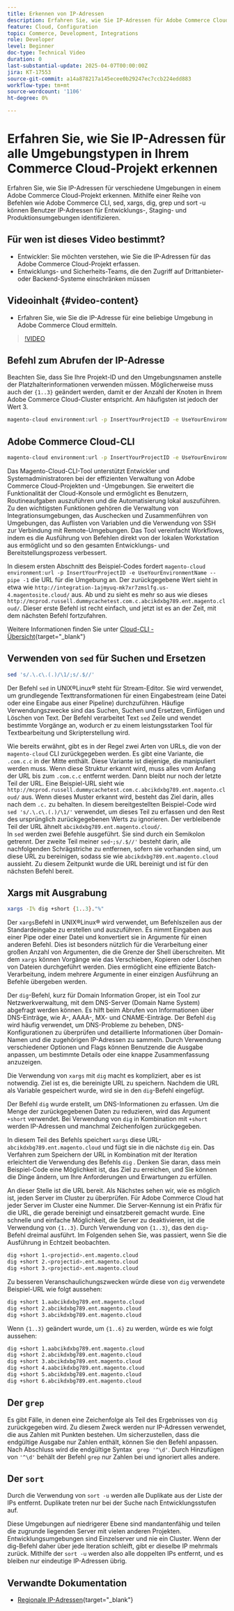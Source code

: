 ```yaml
---
title: Erkennen von IP-Adressen
description: Erfahren Sie, wie Sie IP-Adressen für Adobe Commerce Cloud-Umgebungen erkennen, um die Sicherheit zu erhöhen und die Server-Kommunikation zu optimieren
feature: Cloud, Configuration
topic: Commerce, Development, Integrations
role: Developer
level: Beginner
doc-type: Technical Video
duration: 0
last-substantial-update: 2025-04-07T00:00:00Z
jira: KT-17553
source-git-commit: a14a878217a145ecee0b29247ec7ccb224edd883
workflow-type: tm+mt
source-wordcount: '1106'
ht-degree: 0%

---
```



# Erfahren Sie, wie Sie IP-Adressen für alle Umgebungstypen in Ihrem Commerce Cloud-Projekt erkennen

Erfahren Sie, wie Sie IP-Adressen für verschiedene Umgebungen in einem Adobe Commerce Cloud-Projekt erkennen. Mithilfe einer Reihe von Befehlen wie Adobe Commerce CLI, sed, xargs, dig, grep und sort -u können Benutzer IP-Adressen für Entwicklungs-, Staging- und Produktionsumgebungen identifizieren.

## Für wen ist dieses Video bestimmt?

* Entwickler: Sie möchten verstehen, wie Sie die IP-Adressen für das Adobe Commerce Cloud-Projekt erfassen.
* Entwicklungs- und Sicherheits-Teams, die den Zugriff auf Drittanbieter- oder Backend-Systeme einschränken müssen

## Videoinhalt {#video-content}

* Erfahren Sie, wie Sie die IP-Adresse für eine beliebige Umgebung in Adobe Commerce Cloud ermitteln.

>[!VIDEO](https://video.tv.adobe.com/v/3457493/?learn=on)

## Befehl zum Abrufen der IP-Adresse

Beachten Sie, dass Sie Ihre Projekt-ID und den Umgebungsnamen anstelle der Platzhalterinformationen verwenden müssen.  Möglicherweise muss auch der `{1..3}` geändert werden, damit er der Anzahl der Knoten in Ihrem Adobe Commerce Cloud-Cluster entspricht. Am häufigsten ist jedoch der Wert 3.

```bash
magento-cloud environment:url -p InsertYourProjectID -e UseYourEnvironmentName --pipe -1 | sed 's/.\.c\.(.)/\1/;s/.$//' | xargs -I% dig +short {1..3}."%" | grep '^\d' | sort -u
```

## Adobe Commerce Cloud-CLI

```bash
magento-cloud environment:url -p InsertYourProjectID -e UseYourEnvironmentName --pipe -1
```

Das Magento-Cloud-CLI-Tool unterstützt Entwickler und Systemadministratoren bei der effizienten Verwaltung von Adobe Commerce Cloud-Projekten und -Umgebungen. Sie erweitert die Funktionalität der Cloud-Konsole und ermöglicht es Benutzern, Routineaufgaben auszuführen und die Automatisierung lokal auszuführen. Zu den wichtigsten Funktionen gehören die Verwaltung von Integrationsumgebungen, das Auschecken und Zusammenführen von Umgebungen, das Auflisten von Variablen und die Verwendung von SSH zur Verbindung mit Remote-Umgebungen. Das Tool vereinfacht Workflows, indem es die Ausführung von Befehlen direkt von der lokalen Workstation aus ermöglicht und so den gesamten Entwicklungs- und Bereitstellungsprozess verbessert.

In diesem ersten Abschnitt des Beispiel-Codes fordert `magento-cloud environment:url -p InsertYourProjectID -e UseYourEnvironmentName --pipe -1` die URL für die Umgebung an. Der zurückgegebene Wert sieht in etwa wie `http://integration-1ajmyuq-mk7xr7zmslfg.us-4.magentosite.cloud/` aus. Ab und zu sieht es mehr so aus wie dieses `http://mcprod.russell.dummycachetest.com.c.abcikdxbg789.ent.magento.cloud/`.  Dieser erste Befehl ist recht einfach, und jetzt ist es an der Zeit, mit dem nächsten Befehl fortzufahren.

Weitere Informationen finden Sie unter [Cloud-CLI - Übersicht](https://experienceleague.adobe.com/en/docs/commerce-on-cloud/user-guide/dev-tools/cloud-cli/cloud-cli-overview){target="_blank"}

## Verwenden von `sed` für Suchen und Ersetzen

```bash
sed 's/.\.c\.(.)/\1/;s/.$//'
```

Der Befehl `sed` in UNIX®Linux® steht für Stream-Editor. Sie wird verwendet, um grundlegende Texttransformationen für einen Eingabestream (eine Datei oder eine Eingabe aus einer Pipeline) durchzuführen. Häufige Verwendungszwecke sind das Suchen, Suchen und Ersetzen, Einfügen und Löschen von Text. Der Befehl verarbeitet Text `sed` Zeile und wendet bestimmte Vorgänge an, wodurch er zu einem leistungsstarken Tool für Textbearbeitung und Skripterstellung wird.

Wie bereits erwähnt, gibt es in der Regel zwei Arten von URLs, die von der `magento-cloud` CLI zurückgegeben werden. Es gibt eine Variante, die `.com.c.c` in der Mitte enthält. Diese Variante ist diejenige, die manipuliert werden muss. Wenn diese Struktur erkannt wird, muss alles vom Anfang der URL bis zum `.com.c.c` entfernt werden.  Dann bleibt nur noch der letzte Teil der URL. Eine Beispiel-URL sieht wie `http://mcprod.russell.dummycachetest.com.c.abcikdxbg789.ent.magento.cloud/` aus.  Wenn dieses Muster erkannt wird, besteht das Ziel darin, alles nach dem `.c.` zu behalten.  In diesem bereitgestellten Beispiel-Code wird `sed 's/.\.c\.(.)/\1/'` verwendet, um dieses Teil zu erfassen und den Rest des ursprünglich zurückgegebenen Werts zu ignorieren. Der verbleibende Teil der URL ähnelt `abcikdxbg789.ent.magento.cloud/`.\
In `sed` werden zwei Befehle ausgeführt. Sie sind durch ein Semikolon getrennt. Der zweite Teil meiner `sed`-`;s/.$//'` besteht darin, alle nachfolgenden Schrägstriche zu entfernen, sofern sie vorhanden sind, um diese URL zu bereinigen, sodass sie wie `abcikdxbg789.ent.magento.cloud` aussieht.  Zu diesem Zeitpunkt wurde die URL bereinigt und ist für den nächsten Befehl bereit.

## Xargs mit Ausgrabung

```bash
xargs -I% dig +short {1..3}."%"
```

Der `xargs`Befehl in UNIX®Linux® wird verwendet, um Befehlszeilen aus der Standardeingabe zu erstellen und auszuführen. Es nimmt Eingaben aus einer Pipe oder einer Datei und konvertiert sie in Argumente für einen anderen Befehl. Dies ist besonders nützlich für die Verarbeitung einer großen Anzahl von Argumenten, die die Grenze der Shell überschreiten. Mit dem `xargs` können Vorgänge wie das Verschieben, Kopieren oder Löschen von Dateien durchgeführt werden. Dies ermöglicht eine effiziente Batch-Verarbeitung, indem mehrere Argumente in einer einzigen Ausführung an Befehle übergeben werden.

Der `dig`-Befehl, kurz für Domain Information Groper, ist ein Tool zur Netzwerkverwaltung, mit dem DNS-Server (Domain Name System) abgefragt werden können. Es hilft beim Abrufen von Informationen über DNS-Einträge, wie A-, AAAA-, MX- und CNAME-Einträge. Der Befehl `dig` wird häufig verwendet, um DNS-Probleme zu beheben, DNS-Konfigurationen zu überprüfen und detaillierte Informationen über Domain-Namen und die zugehörigen IP-Adressen zu sammeln. Durch Verwendung verschiedener Optionen und Flags können Benutzende die Ausgabe anpassen, um bestimmte Details oder eine knappe Zusammenfassung anzuzeigen.

Die Verwendung von `xargs` mit `dig` macht es kompliziert, aber es ist notwendig. Ziel ist es, die bereinigte URL zu speichern.  Nachdem die URL als Variable gespeichert wurde, wird sie in den `dig`-Befehl eingefügt.

Der Befehl `dig` wurde erstellt, um DNS-Informationen zu erfassen. Um die Menge der zurückgegebenen Daten zu reduzieren, wird das Argument `+short` verwendet. Bei Verwendung von `dig` in Kombination mit `+short` werden IP-Adressen und manchmal Zeichenfolgen zurückgegeben.

In diesem Teil des Befehls speichert `xargs` diese URL-`abcikdxbg789.ent.magento.cloud` und fügt sie in die nächste `dig` ein. Das Verfahren zum Speichern der URL in Kombination mit der Iteration erleichtert die Verwendung des Befehls `dig` . Denken Sie daran, dass mein Beispiel-Code eine Möglichkeit ist, das Ziel zu erreichen, und Sie können die Dinge ändern, um Ihre Anforderungen und Erwartungen zu erfüllen.

An dieser Stelle ist die URL bereit. Als Nächstes sehen wir, wie es möglich ist, jeden Server im Cluster zu überprüfen. Für Adobe Commerce Cloud hat jeder Server im Cluster eine Nummer. Die Server-Kennung ist ein Präfix für die URL, die gerade bereinigt und einsatzbereit gemacht wurde. Eine schnelle und einfache Möglichkeit, die Server zu deaktivieren, ist die Verwendung von `{1..3}`. Durch Verwendung von `{1..3}`, das den `dig`-Befehl dreimal ausführt. Im Folgenden sehen Sie, was passiert, wenn Sie die Ausführung in Echtzeit beobachten.

```bash
dig +short 1.<projectid>.ent.magento.cloud
dig +short 2.<projectid>.ent.magento.cloud
dig +short 3.<projectid>.ent.magento.cloud
```

Zu besseren Veranschaulichungszwecken würde diese von `dig` verwendete Beispiel-URL wie folgt aussehen:

```bash
dig +short 1.aabcikdxbg789.ent.magento.cloud
dig +short 2.abcikdxbg789.ent.magento.cloud
dig +short 3.abcikdxbg789.ent.magento.cloud
```

Wenn `{1..3}` geändert wurde, um `{1..6}` zu werden, würde es wie folgt aussehen:

```bash
dig +short 1.aabcikdxbg789.ent.magento.cloud
dig +short 2.abcikdxbg789.ent.magento.cloud
dig +short 3.abcikdxbg789.ent.magento.cloud
dig +short 4.aabcikdxbg789.ent.magento.cloud
dig +short 5.abcikdxbg789.ent.magento.cloud
dig +short 6.abcikdxbg789.ent.magento.cloud
```

## Der `grep`

Es gibt Fälle, in denen eine Zeichenfolge als Teil des Ergebnisses von `dig` zurückgegeben wird. Zu diesem Zweck werden nur IP-Adressen verwendet, die aus Zahlen mit Punkten bestehen. Um sicherzustellen, dass die endgültige Ausgabe nur Zahlen enthält, können Sie den Befehl anpassen. Nach Abschluss wird die endgültige Syntax ` grep '^\d'`.  Durch Hinzufügen von `'^\d'` behält der Befehl `grep` nur Zahlen bei und ignoriert alles andere.

## Der `sort`

Durch die Verwendung von `sort -u` werden alle Duplikate aus der Liste der IPs entfernt. Duplikate treten nur bei der Suche nach Entwicklungsstufen auf.

Diese Umgebungen auf niedrigerer Ebene sind mandantenfähig und teilen die zugrunde liegenden Server mit vielen anderen Projekten. Entwicklungsumgebungen sind Einzelserver und nie ein Cluster. Wenn der dig-Befehl daher über jede Iteration schleift, gibt er dieselbe IP mehrmals zurück. Mithilfe der `sort -u` werden also alle doppelten IPs entfernt, und es bleiben nur eindeutige IP-Adressen übrig.



## Verwandte Dokumentation

* [Regionale IP-Adressen](https://experienceleague.adobe.com/en/docs/commerce-on-cloud/user-guide/project/regional-ip-addresses|https://experienceleague.adobe.com/en/docs/commerce-on-cloud/user-guide/project/regional-ip-addresses){target="_blank"}
